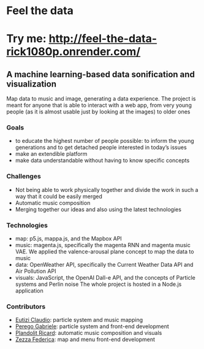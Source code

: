 # Feel the data
# Try me: http://feel-the-data-rick1080p.onrender.com/
## A machine learning-based data sonification and visualization
Map data to music and image, generating a data experience. The project is meant for anyone that is able to interact with a web app, from very young people (as it is almost usable just by looking at the images) to older ones
### Goals
* to educate the highest number of people possible: to inform the young generations and to get detached people interested in today’s issues
* make an extendible platform
*  make data understandable without having to know specific concepts
### Challenges
* Not being able to work physically together and divide the work in such a way that it could be easily merged
* Automatic music composition
* Merging together our ideas and also using the latest technologies
### Technologies
* map: p5.js, mappa.js, and the Mapbox API
* music: magenta.js, specifically the magenta RNN and magenta music VAE. We applied the valence-arousal plane concept to map the data to music
* data: OpenWeather API, specifically the Current Weather Data API and Air Pollution API
* visuals: JavaScript, the OpenAI Dall-e API, and the concepts of Particle systems and Perlin noise
The whole project is hosted in a Node.js application
### Contributors
* [Eutizi Claudio](https://github.com/claudioeutizi): particle system and music mapping
* [Perego Gabriele](https://github.com/Pego43): particle system and front-end development 
* [Plandolit Ricard](https://github.com/Rick1080p): automatic music composition and visuals 
* [Zezza Federica](https://github.com/federicaze): map and menu front-end development
